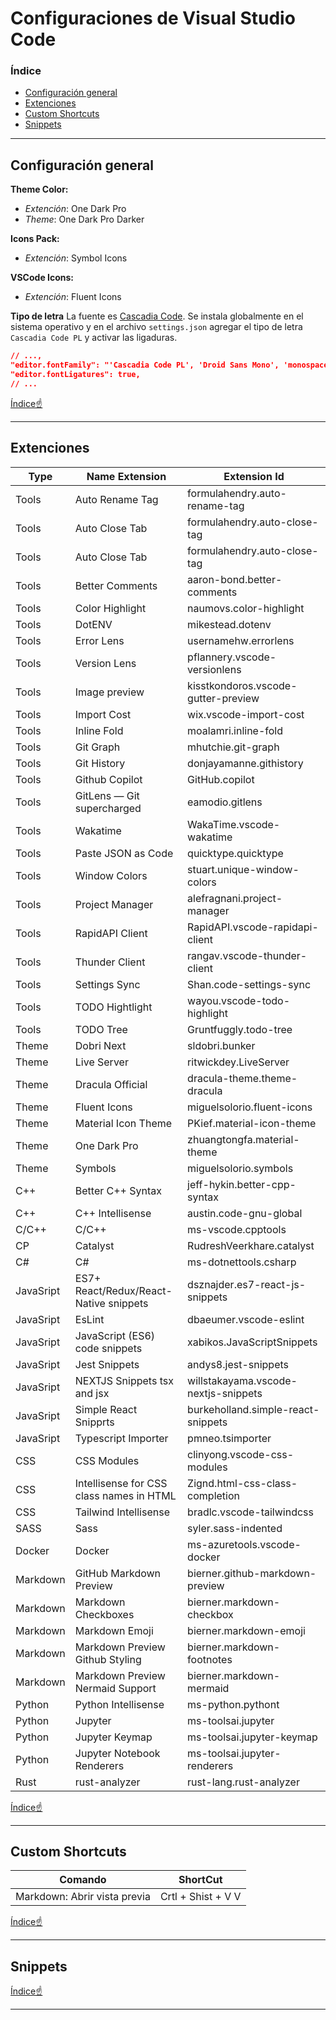 # Configuraciones de Visual Studio Code

### Índice

- [Configuración general](#configuración-general)
- [Extenciones](#extenciones)
- [Custom Shortcuts](#custom-shortcuts)
- [Snippets](#snippets)

<hr />

## Configuración general

**Theme Color:**
- *Extención*: One Dark Pro
- *Theme*: One Dark Pro Darker

**Icons Pack:** 
- *Extención*: Symbol Icons

**VSCode Icons:**
- *Extención*: Fluent Icons

**Tipo de letra**
La fuente es [Cascadia Code](https://github.com/microsoft/cascadia-code). Se instala globalmente en el sistema operativo y en el archivo `settings.json` agregar el tipo de letra `Cascadia Code PL` y activar las ligaduras.

```json
// ...,
"editor.fontFamily": "'Cascadia Code PL', 'Droid Sans Mono', 'monospace', monospace",
"editor.fontLigatures": true,
// ...
```

[Índice☝](#índice)
<hr />

## Extenciones

| Type      | Name Extension             |   Extension Id                      |
| --------- | -------------------------- | ----------------------------------- |
| Tools     | Auto Rename Tag            | formulahendry.auto-rename-tag       |
| Tools     | Auto Close Tab             | formulahendry.auto-close-tag        |  
| Tools     | Auto Close Tab             | formulahendry.auto-close-tag        | 
| Tools     | Better Comments            | aaron-bond.better-comments          | 
| Tools     | Color Highlight            | naumovs.color-highlight             | 
| Tools     | DotENV                     | mikestead.dotenv                    | 
| Tools     | Error Lens                 | usernamehw.errorlens                | 
| Tools     | Version Lens               | pflannery.vscode-versionlens        | 
| Tools     | Image preview              | kisstkondoros.vscode-gutter-preview | 
| Tools     | Import Cost                | wix.vscode-import-cost              | 
| Tools     | Inline Fold                | moalamri.inline-fold                | 
| Tools     | Git Graph                  | mhutchie.git-graph                  | 
| Tools     | Git History                | donjayamanne.githistory             | 
| Tools     | Github Copilot             | GitHub.copilot                      | 
| Tools     | GitLens — Git supercharged | eamodio.gitlens                     | 
| Tools     | Wakatime                   | WakaTime.vscode-wakatime            | 
| Tools     | Paste JSON as Code         | quicktype.quicktype                 |  
| Tools     | Window Colors              | stuart.unique-window-colors         | 
| Tools     | Project Manager            | alefragnani.project-manager         | 
| Tools     | RapidAPI Client            | RapidAPI.vscode-rapidapi-client     | 
| Tools     | Thunder Client             | rangav.vscode-thunder-client        | 
| Tools     | Settings Sync              | Shan.code-settings-sync             | 
| Tools     | TODO Hightlight            | wayou.vscode-todo-highlight         | 
| Tools     | TODO Tree                  | Gruntfuggly.todo-tree               | 
| Theme     | Dobri Next                 | sldobri.bunker                      | 
| Theme     | Live Server                | ritwickdey.LiveServer               | 
| Theme     | Dracula Official           | dracula-theme.theme-dracula         | 
| Theme     | Fluent Icons               | miguelsolorio.fluent-icons          |  
| Theme     | Material Icon Theme        | PKief.material-icon-theme           |  
| Theme     | One Dark Pro               | zhuangtongfa.material-theme         |  
| Theme     | Symbols                    | miguelsolorio.symbols               |  
| C++       | Better C++ Syntax          | jeff-hykin.better-cpp-syntax        |  
| C++       | C++ Intellisense           | austin.code-gnu-global              |  
| C/C++     | C/C++                      | ms-vscode.cpptools                  |  
| CP        | Catalyst                   | RudreshVeerkhare.catalyst           |  
| C#        | C#                         | ms-dotnettools.csharp               |
| JavaSript | ES7+ React/Redux/React-Native snippets | dsznajder.es7-react-js-snippets |
| JavaSript | EsLint                     | dbaeumer.vscode-eslint              |
| JavaSript | JavaScript (ES6) code snippets | xabikos.JavaScriptSnippets      |
| JavaSript | Jest Snippets              | andys8.jest-snippets                |
| JavaSript | NEXTJS Snippets tsx and jsx | willstakayama.vscode-nextjs-snippets |
| JavaSript | Simple React Snipprts      | burkeholland.simple-react-snippets  |
| JavaSript | Typescript Importer        | pmneo.tsimporter                    |
| CSS       | CSS Modules                | clinyong.vscode-css-modules         | 
| CSS       | Intellisense for CSS class names in HTML | Zignd.html-css-class-completion | 
| CSS       | Tailwind Intellisense      | bradlc.vscode-tailwindcss           | 
| SASS      | Sass                       | syler.sass-indented                 | 
| Docker    | Docker                     | ms-azuretools.vscode-docker         | 
| Markdown  | GitHub Markdown Preview    | bierner.github-markdown-preview     | 
| Markdown  | Markdown Checkboxes        | bierner.markdown-checkbox           | 
| Markdown  | Markdown Emoji             | bierner.markdown-emoji              | 
| Markdown  | Markdown Preview Github Styling | bierner.markdown-footnotes     | 
| Markdown  | Markdown Preview Nermaid Support | bierner.markdown-mermaid      | 
| Python    | Python Intellisense        | ms-python.pythont                   | 
| Python    | Jupyter                    | ms-toolsai.jupyter                  | 
| Python    | Jupyter Keymap             | ms-toolsai.jupyter-keymap           | 
| Python    | Jupyter Notebook Renderers | ms-toolsai.jupyter-renderers        | 
| Rust      | rust-analyzer              | rust-lang.rust-analyzer             | 

[Índice☝](#índice)
<hr />

## Custom Shortcuts

| Comando                            | ShortCut            |
| ---------------------------------- | ------------------- |
| Markdown: Abrir vista previa       | Crtl + Shist + V V  |

[Índice☝](#índice)
<hr />

## Snippets

[Índice☝](#índice)
<hr />